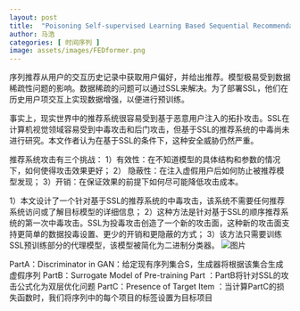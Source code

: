 ```yaml
---
layout: post
title:  "Poisoning Self-supervised Learning Based Sequential Recommendations"
author: 马浩
categories: [ 时间序列 ]
image: assets/images/FEDformer.png
---
```


序列推荐从用户的交互历史记录中获取用户偏好，并给出推荐。模型极易受到数据稀疏性问题的影响。数据稀疏的问题可以通过SSL来解决。为了部署SSL，他们在历史用户项交互上实现数据增强，以便进行预训练。

事实上，现实世界中的推荐系统很容易受到基于恶意用户注入的拓扑攻击。SSL在计算机视觉领域容易受到中毒攻击和后门攻击，但基于SSL的推荐系统的中毒尚未进行研究。本文作者认为在基于SSL的条件下，这种安全威胁仍然严重。

推荐系统攻击有三个挑战：1）有效性：在不知道模型的具体结构和参数的情况下，如何使得攻击效果更好；2） 隐蔽性：在注入虚假用户后如何防止被推荐模型发现；3）开销：在保证效果的前提下如何尽可能降低攻击成本。

1）本文设计了一个针对基于SSL的推荐系统的中毒攻击，该系统不需要任何推荐系统访问或了解目标模型的详细信息；2）这种方法是针对基于SSL的顺序推荐系统的第一次中毒攻击。SSL为投毒攻击创造了一个新的攻击面，这种新的攻击面支持更简单的数据投毒设置、更少的开销和更隐蔽的方式；3）该方法只需要训练SSL预训练部分的代理模型，该模型被简化为二进制分类器。
![图片](assets/IMG_1.png)

PartA：Discriminator in GAN：给定现有序列集合S，生成器将根据该集合生成虚假序列
PartB：Surrogate Model of Pre-training Part ：PartB将针对SSL的攻击公式化为双层优化问题
PartC：Presence of Target Item ：当计算PartC的损失函数时，我们将序列中的每个项目的标签设置为目标项目